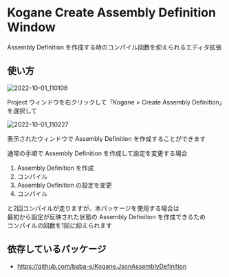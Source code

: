 # Kogane Create Assembly Definition Window

Assembly Definition を作成する時のコンパイル回数を抑えられるエディタ拡張

## 使い方

![2022-10-01_110106](https://user-images.githubusercontent.com/6134875/193378806-c40ddb14-99dc-4417-9e2d-547359d2d9e8.png)

Project ウィンドウを右クリックして「Kogane > Create Assembly Definition」を選択して

![2022-10-01_110227](https://user-images.githubusercontent.com/6134875/193378809-5e37d004-4673-4c45-bf1e-804a0074fbd6.png)

表示されたウィンドウで Assembly Definition を作成することができます

通常の手順で Assembly Definition を作成して設定を変更する場合

1. Assembly Definition を作成
2. コンパイル
3. Assembly Definition の設定を変更
4. コンパイル

と2回コンパイルが走りますが、本パッケージを使用する場合は  
最初から設定が反映された状態の Assembly Definition を作成できるため  
コンパイルの回数を1回に抑えられます

## 依存しているパッケージ

* https://github.com/baba-s/Kogane.JsonAssemblyDefinition